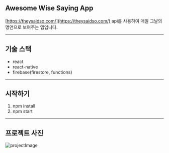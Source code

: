 ## Awesome Wise Saying App

[https://theysaidso.com/](https://theysaidso.com/) api를 사용하여 매일 그날의 명언으로 보여주는 앱입니다.

---

## 기술 스택

- react
- react-native
- firebase(firestore, functions)

---

## 시작하기

1. npm install
2. npm start

---

## 프로젝트 사진

![projectImage](./assets/preview_1.png)

